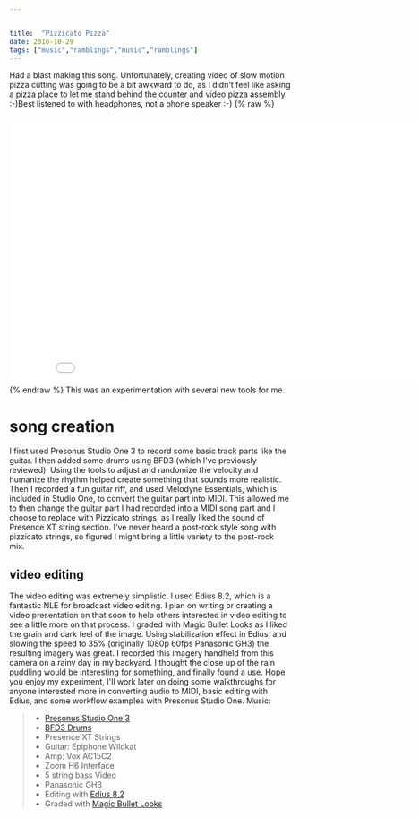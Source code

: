 ```yaml
---


title:  "Pizzicato Pizza"
date: 2016-10-29
tags: ["music","ramblings","music","ramblings"]
---
```


Had a blast making this song. Unfortunately, creating video of slow motion pizza cutting was going to be a bit awkward to do, as I didn't feel like asking a pizza place to let me stand behind the counter and video pizza assembly. :-)Best listened to with headphones, not a phone speaker :-)
{% raw %}
 <iframe width="853" height="480" src="ui8XTj23j2E?rel=0" frameborder="0" allowfullscreen></iframe>
{% endraw %}
 This was an experimentation with several new tools for me.

# song creation

I first used Presonus Studio One 3 to record some basic track parts like the guitar. I then added some drums using BFD3 (which I've previously reviewed). Using the tools to adjust and randomize the velocity and humanize the rhythm helped create something that sounds more realistic.
Then I recorded a fun guitar riff, and used Melodyne Essentials, which is included in Studio One, to convert the guitar part into MIDI. This allowed me to then change the guitar part I had recorded into a MIDI song part and I choose to replace with Pizzicato strings, as I really liked the sound of Presence XT string section. I've never heard a post-rock style song with pizzicato strings, so figured I might bring a little variety to the post-rock mix.

## video editing

The video editing was extremely simplistic. I used Edius 8.2, which is a fantastic NLE for broadcast video editing. I plan on writing or creating a video presentation on that soon to help others interested in video editing to see a little more on that process. I graded with Magic Bullet Looks as I liked the grain and dark feel of the image. Using stabilization effect in Edius, and slowing the speed to 35% (originally 1080p 60fps Panasonic GH3) the resulting imagery was great. I recorded this imagery handheld from this camera on a rainy day in my backyard. I thought the close up of the rain puddling would be interesting for something, and finally found a use.
Hope you enjoy my experiment, I'll work later on doing some walkthroughs for anyone interested more in converting audio to MIDI, basic editing with Edius, and some workflow examples with Presonus Studio One.
Music:

> *   [Presonus Studio One 3](http://bit.ly/2fqxkAq)
> *   [BFD3 Drums](http://bit.ly/2dHCt87)
> *   Presence XT Strings
> *   Guitar: Epiphone Wildkat
> *   Amp: Vox AC15C2
> *   Zoom H6 Interface
> *   5 string bass
>   Video
> *   Panasonic GH3
> *   Editing with [Edius 8.2 ](http://bit.ly/2fqxVlw)
> *   Graded with [Magic Bullet Looks](http://bit.ly/2fqzxvT)
